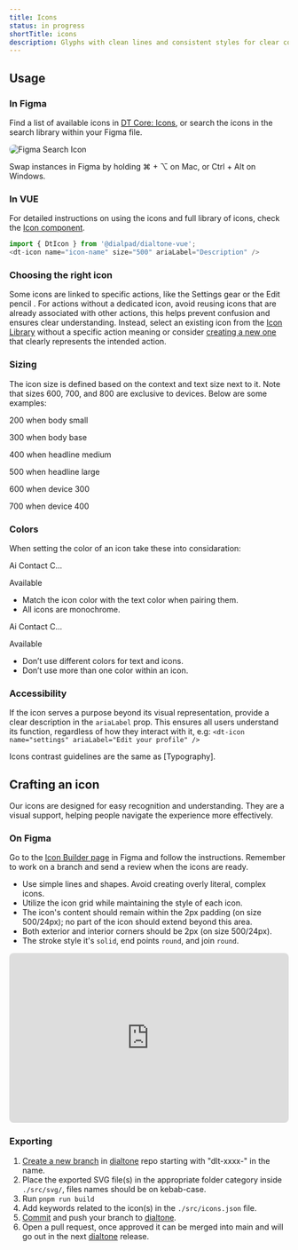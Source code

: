 ```yaml
---
title: Icons
status: in progress
shortTitle: icons
description: Glyphs with clean lines and consistent styles for clear context and easy understanding.
---
```


## Usage

### In Figma

<div class="d-d-grid d-gg24 d-g-cols3 md:d-g-cols1">

Find a list of available icons in [DT Core: Icons]([https://](https://www.figma.com/file/zz40wi0uW9MvaJ5RuhcRZR/DT8-Icon-Library)), or search the icons in the search library within your Figma file.

<dt-stack class="d-gc2" direction="column" gap="500">
<img alt="Figma Search Icon" src="/assets/images/figma-search-icon.gif" style="border-radius: 8px">
<p class="d-body-base d-fc-tertiary">Swap instances in Figma by holding ⌘ + ⌥ on Mac, or Ctrl + Alt on Windows.</p>
</dt-stack>
</div>

### In VUE

<div class="d-d-grid d-gg24 d-g-cols3 md:d-g-cols1">

For detailed instructions on using the icons and full library of icons, check the [Icon component](/components/icon.html).

<div class="d-gc2">
<code-well-header>
<dt-stack direction="row" as="section" gap="600">
    <dt-icon :name="selectedIcon" :size="selectedSize" />
    <dt-select-menu label="Name" :options="iconListOptions" @change="changeIcon" />
    <dt-select-menu label="Size" :options="iconSizeOptions" @change="changeIconSize" />
</dt-stack>
</code-well-header>

```js
import { DtIcon } from '@dialpad/dialtone-vue';
<dt-icon name="icon-name" size="500" ariaLabel="Description" />
```

</div>
</div>

### Choosing the right icon

Some icons are linked to specific actions, like the Settings gear <dt-icon name="settings" size="200" /> or the Edit pencil <dt-icon name="edit" size="200" />. For actions without a dedicated icon, avoid reusing icons that are already associated with other actions, this helps prevent confusion and ensures clear understanding. Instead, select an existing icon from the [Icon Library](/components/icon.html) without a specific action meaning or consider [creating a new one](#crafting-an-icon) that clearly represents the intended action.

### Sizing

<div class="d-d-grid d-gg24 d-g-cols3 md:d-g-cols1">

The icon size is defined based on the context and text size next to it. Note that sizes 600, 700, and 800 are exclusive to devices. Below are some examples:

<div class="d-gc2">
<p class="d-body-small"><dt-icon name="food" size="200" /> 200 when body small</p>
<p class="d-body-base"><dt-icon name="food" size="300" /> 300 when body base</p>
<p class="d-headline-large"><dt-icon name="food" size="400" /> 400 when headline medium</p>
<p class="d-headline-extra-large"><dt-icon name="food" size="500" /> 500  when headline large</p>
<p class="d-fs-300-tv"><dt-icon name="food" size="600" /> 600 when device 300</p>
<p class="d-fs-400-tv"><dt-icon name="food" size="700" /> 700 when device 400</p>
<!-- <p class="d-fs-500-tv"><dt-icon name="food" size="800" /> 800 when device 500</p> -->

</div>
</div>

### Colors

<div class="d-d-grid d-gg24 d-g-cols3 md:d-g-cols1">

When setting the color of an icon take these into considaration:

<div class="d-gc1">
<div style="background: var(--dt-color-purple-100)" class="d-p16 d-hmn164 d-bar8 d-d-flex d-ai-center">
<dt-stack direction="row" as="section" gap="600" class="d-bgc-primary d-bc-default d-bar32 d-py8 d-px16 d-w100p">
<dt-stack direction="row" as="section" gap="300" class="d-fl1">
<dt-icon name="headphones" size="300" ariaLabel="Headphones icon" />
<p class="d-body-base">Ai Contact C...</p>
</dt-stack>
<dt-stack direction="row" as="section" gap="300">
<dt-icon class="d-fc-success" name="bell" size="200" ariaLabel="Bell Icon" />
<p class="d-fc-success d-body-small">Available</p>
</dt-stack>
</dt-stack>
</div>

- Match the icon color with the text color when pairing them.
- All icons are monochrome.

</div>

<div class="d-gc1">
<div class="d-bgc-critical-subtle-opaque d-p16 d-hmn164 d-bar8 d-d-flex d-ai-center">
<dt-stack direction="row" as="section" gap="600" class="d-bgc-primary d-bc-default d-bar32 d-py8 d-px16 d-w100p">
<dt-stack direction="row" as="section" gap="300" class="d-fl1">
<dt-icon name="headphones" size="300" ariaLabel="Headphones icon" />
<p class="d-body-base">Ai Contact C...</p>
</dt-stack>
<dt-stack direction="row" as="section" gap="300">
<dt-icon class="d-fc-critical" name="bell" size="200" ariaLabel="Bell Icon" />
<p class="d-fc-success d-body-small">Available</p>
</dt-stack>
</dt-stack>
</div>

- Don’t use different colors for text and icons.
- Don’t use more than one color within an icon.

</div>
</div>

### Accessibility

If the icon serves a purpose beyond its visual representation, provide a clear description in the `ariaLabel` prop. This ensures all users understand its function, regardless of how they interact with it, e.g: `<dt-icon name="settings" ariaLabel="Edit your profile" />`

Icons contrast guidelines are the same as [Typography].

## Crafting an icon

Our icons are designed for easy recognition and understanding. They are a visual support, helping people navigate the experience more effectively.

### On Figma

Go to the [Icon Builder page]([https://](https://www.figma.com/file/zz40wi0uW9MvaJ5RuhcRZR/DT8-Icon-Library?type=design&node-id=12057-3505&mode=design&t=CNADHg9I1bsKDPiB-4)) in Figma and follow the instructions. Remember to work on a branch and send a review when the icons are ready.

<div class="d-d-grid d-gg24 d-g-cols3 md:d-g-cols1">

<div>

- Use simple lines and shapes. Avoid creating overly literal, complex icons.
- Utilize the icon grid while maintaining the style of each icon.
- The icon's content should remain within the 2px padding (on size 500/24px); no part of the icon should extend beyond this area.
- Both exterior and interior corners should be 2px (on size 500/24px).
- The stroke style it's `solid`, end points `round`, and join `round`.

</div>
<div class="d-gc2">
<iframe style="border: 0px; border-radius: 8px" width="100%" height="306" src="https://www.figma.com/embed?embed_host=share&url=https%3A%2F%2Fwww.figma.com%2Fproto%2FQe6cz41vPBozP4PhgGqFin/Docs-Protos?page-id=0%3A1&type=design&node-id=44-1450&viewport=-3223%2C-6%2C0.78&t=ma5fyi8Din3K3CgW-8&scaling=min-zoom&starting-point-node-id=44%3A1450&hotspot-hints=0&hide-ui=1" allowfullscreen></iframe>
</div>
</div>

### Exporting

1. [Create a new branch](https://github.com/dialpad/dialtone/blob/staging/packages/dialtone-css/.github/CONTRIBUTING.md#making-a-pull-request) in [dialtone](https://github.com/dialpad/dialtone/tree/b66ad612cfa0768712ce6427b806d432ad27b394) repo starting with "dlt-xxxx-" in the name.
2. Place the exported SVG file(s) in the appropriate folder category inside `./src/svg/`, files names should be on kebab-case.
3. Run `pnpm run build`
4. Add keywords related to the icon(s) in the `./src/icons.json` file.
5. [Commit](https://github.com/dialpad/dialtone/blob/b66ad612cfa0768712ce6427b806d432ad27b394/.github/COMMIT_CONVENTION.md) and push your branch to [dialtone](https://github.com/dialpad/dialtone/tree/b66ad612cfa0768712ce6427b806d432ad27b394).
6. Open a pull request, once approved it can be merged into main and will go out in the next [dialtone](https://github.com/dialpad/dialtone/tree/b66ad612cfa0768712ce6427b806d432ad27b394) release.

<script setup>
import { ref } from 'vue';

const iconListOptions = [
  { value: 'user-plus', label: 'User Plus' },
  { value: 'flame', label: 'Flame' },
  { value: 'heart', label: 'Heart' },
  { value: 'credit-card', label: 'Credit Card' }
];

const iconSizeOptions = [
  { value: '600', label: '600' },
  { value: '500', label: '500' },
  { value: '400', label: '400' },
  { value: '300', label: '300' }
];

const selectedIcon = ref('settings');
const selectedSize = ref('500');

const changeIcon = (newIcon) => {
  selectedIcon.value = newIcon;
};

const changeIconSize = (newSize) => {
  selectedSize.value = newSize;
};
</script>
